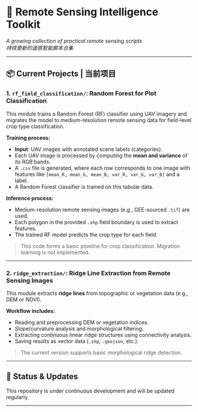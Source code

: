 # 🌱 Remote Sensing Intelligence Toolkit  
*A growing collection of practical remote sensing scripts*  
*持续更新的遥感智能脚本合集*

---

## 📦 Current Projects | 当前项目

### 1. `rf_field_classification/`: Random Forest for Plot Classification

This module trains a Random Forest (RF) classifier using UAV imagery and migrates the model to medium-resolution remote sensing data for field-level crop type classification.

**Training process:**
- **Input**: UAV images with annotated scene labels (categories).
- Each UAV image is processed by computing the **mean and variance** of its RGB bands.
- A `.csv` file is generated, where each row corresponds to one image with features like `[mean_R, mean_G, mean_B, var_R, var_G, var_B]` and a label.
- A Random Forest classifier is trained on this tabular data.

**Inference process:**
- Medium-resolution remote sensing images (e.g., GEE-sourced `.tif`) are used.
- Each polygon in the provided `.shp` field boundary is used to extract features.
- The trained RF model predicts the crop type for each field.

> This code forms a basic pipeline for crop classification. Migration learning is not implemented.

---

### 2. `ridge_extraction/`: Ridge Line Extraction from Remote Sensing Images

This module extracts **ridge lines** from topographic or vegetation data (e.g., DEM or NDVI).

**Workflow includes:**
- Reading and preprocessing DEM or vegetation indices.
- Slope/curvature analysis and morphological filtering.
- Extracting continuous linear ridge structures using connectivity analysis.
- Saving results as vector data (`.shp`, `.geojson`, etc.).

> The current version supports basic morphological ridge detection.

---

## 🚧 Status & Updates

This repository is under continuous development and will be updated regularly.

---
